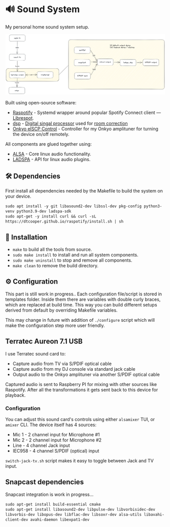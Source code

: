 # 🔊 Sound System
My personal home sound system setup.

![Architecture Diagram](./assets/architecture-diagram.png)

Built using open-source software:
 * [Raspotify](https://github.com/dtcooper/raspotify) - Systemd wrapper around popular Spotify Connect client — [Librespot](https://github.com/librespot-org/librespot).
 * [dsp](https://github.com/bmc0/dsp) - [Digital singal processor](https://en.wikipedia.org/wiki/Digital_signal_processor) used for [room correction](https://en.wikipedia.org/wiki/Digital_room_correction)
 * [Onkyo eISCP Control](https://github.com/miracle2k/onkyo-eiscp) - Controller for my Onkyo amplituner for turning the device on/off remotely.

All components are glued together using:
 * [ALSA](https://www.alsa-project.org/wiki/Main_Page) - Core linux audio functionality.
 * [LADSPA](https://www.ladspa.org/) - API for linux audio plugins.

## 🛠️ Dependencies
First install all dependencies needed by the Makefile to build the system on your device.
```
sudo apt install -y git libasound2-dev libssl-dev pkg-config python3-venv python3.9-dev ladspa-sdk
sudo apt-get -y install curl && curl -sL https://dtcooper.github.io/raspotify/install.sh | sh
```

## 🚀 Installation
 * `make` to build all the tools from source.
 * `sudo make install` to install and run all system components.
 * `sudo make uninstall` to stop and remove all components.
 * `make clean` to remove the build directory.

## ⚙️ Configuration
This part is still work in progress.. Each configuration file/script is stored in templates folder. Inside them there are variables with double curly braces, which are replaced at build time. This way you can build different setups derived from default by overriding Makefile variables.

This may change in future with addition of `./configure` script which will make the configuration step more user friendly.

## Terratec Aureon 7.1 USB
I use Terratec sound card to:
 * Capture audio from TV via S/PDIF optical cable
 * Capture audio from my DJ console via standard jack cable
 * Output audio to the Onkyo amplituner via another S/PDIF optical cable

Captured audio is sent to Raspberry PI for mixing with other sources like Raspotify.
After all the transformations it gets sent back to this device for playback.

### Configuration
You can adjust this sound card's controls using either `alsamixer` TUI, or `amixer` CLI.
The device itself has 4 sources:
 * Mic 1 - 2 channel input for Microphone #1
 * Mic 2 - 2 channel input for Microphone #2
 * Line - 4 channel Jack input
 * IEC958 - 4 channel S/PDIF (optical) input

`switch-jack-tv.sh` script makes it easy to toggle between Jack and TV input.

## Snapcast dependencies
Snapcast integration is work in progress...
```
sudo apt-get install build-essential cmake
sudo apt-get install libasound2-dev libpulse-dev libvorbisidec-dev libvorbis-dev libopus-dev libflac-dev libsoxr-dev alsa-utils libavahi-client-dev avahi-daemon libexpat1-dev
```
